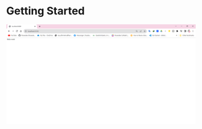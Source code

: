# Getting Started

![ex image](https://github.com/Roseedee/Web-Tutorials/blob/main/NodeJS/Express%20Framework/Example/getting-stared-img1.png)